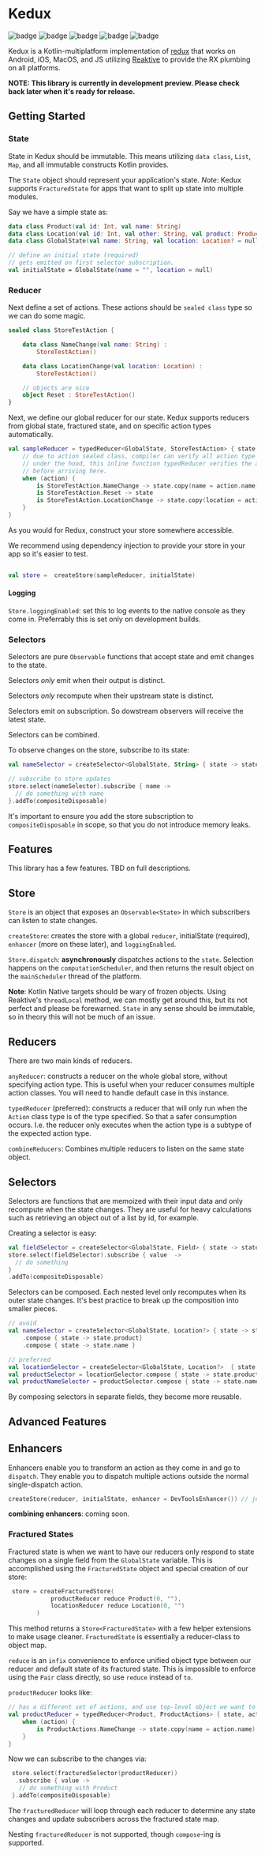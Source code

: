 # Kedux

![badge][badge-android]
![badge][badge-ios]
![badge][badge-js]
![badge][badge-jvm]
![badge][badge-mac]

Kedux is a Kotlin-multiplatform implementation of [redux](redux.js.org) that works 
on Android, iOS, MacOS, and JS utilizing [Reaktive](https://github.com/badoo/Reaktive)
 to provide the RX plumbing on all platforms.
 
 __NOTE: This library is currently in development preview. Please check back later when it's ready for release.__

## Getting Started


### State

State in Kedux should be immutable. This means utilizing `data class`, `List`, `Map`, and 
all immutable constructs Kotlin provides.

The `State` object should represent your application's state. *Note*: Kedux supports `FracturedState` for apps that want to split up 
state into multiple modules.

Say we have a simple state as:

```kotlin
data class Product(val id: Int, val name: String)
data class Location(val id: Int, val other: String, val product: Product? = null)
data class GlobalState(val name: String, val location: Location? = null)

// define an initial state (required)
// gets emitted on first selector subscription.
val initialState = GlobalState(name = "", location = null)
``` 

### Reducer

Next define a set of actions. These actions should be `sealed class` type so we can do some magic.

```kotlin
sealed class StoreTestAction {

    data class NameChange(val name: String) :
        StoreTestAction()

    data class LocationChange(val location: Location) :
        StoreTestAction()

    // objects are nice
    object Reset : StoreTestAction()
}
``` 

Next, we define our global reducer for our state. Kedux supports reducers from global state, fractured state, 
and on specific action types automatically.

```kotlin
val sampleReducer = typedReducer<GlobalState, StoreTestAction> { state, action ->
    // due to action sealed class, compiler can verify all action type args!
    // under the hood, this inline function typedReducer verifies the action is the proper type 
    // before arriving here.
    when (action) {
        is StoreTestAction.NameChange -> state.copy(name = action.name)
        is StoreTestAction.Reset -> state
        is StoreTestAction.LocationChange -> state.copy(location = action.location)
    }
}
```

As you would for Redux, construct your store somewhere accessible.

We recommend using dependency injection to provide your store in your app so it's easier to test.

```kotlin

val store =  createStore(sampleReducer, initialState)

```

#### Logging

`Store.loggingEnabled`: set this to log events to the native console as they come in. Preferrably this is set only on development 
builds.

### Selectors

Selectors are pure `Observable` functions that accept state and emit changes to the state.

Selectors _only_ emit when their output is distinct. 

Selectors _only_ recompute when their upstream state is distinct.

Selectors emit on subscription. So dowstream observers will receive the latest state.

Selectors can be combined.

To observe changes on the store, subscribe to its state:

```kotlin
val nameSelector = createSelector<GlobalState, String> { state -> state.name }

// subscribe to store updates
store.select(nameSelector).subscribe { name ->
  // do something with name
}.addTo(compositeDisposable) 
```

It's important to ensure you add the store subscription to `compositeDisposable` in scope, 
so that you do not introduce memory leaks.

## Features

This library has a few features. TBD on full descriptions.

## Store

`Store` is an object that exposes an `Observable<State>` in which subscribers can listen to state changes. 

`createStore`: creates the store with a global `reducer`, initialState (required), `enhancer` (more on these later), 
and `loggingEnabled`.

`Store.dispatch`: **asynchronously** dispatches actions to the `state`. Selection happens on the `computationScheduler`, 
and then returns the result object on the `mainScheduler` thread of the platform. 

__Note__: Kotlin Native targets should be wary of frozen objects. Using Reaktive's `threadLocal` method, we can mostly 
get around this, but its not perfect and please be forewarned. `State` in any sense should be immutable, so in theory this 
will not be much of an issue. 

## Reducers

There are two main kinds of reducers.

`anyReducer`: constructs a reducer on the whole global store, without specifying action type. This is useful when your reducer 
consumes multiple action classes. You will need to handle default case in this instance.

`typedReducer` (preferred): constructs a reducer that will only run when the `Action` class type is of the type specified. So 
that a safer consumption occurs. I.e. the reducer only executes when the action type is a subtype of the expected action type.

`combineReducers`: Combines multiple reducers to listen on the same state object. 

## Selectors

Selectors are functions that are memoized with their input data and only recompute when the state changes. 
They are useful for heavy calculations such as retrieving an object out of a list by id, for example.

Creating a selector is easy:
```kotlin
val fieldSelector = createSelector<GlobalState, Field> { state -> state.field }
store.select(fieldSelector).subscribe { value  ->
  // do something
}
.addTo(compositeDisposable)
```

Selectors can be composed. Each nested level only recomputes when its outer state changes. It's best practice 
to break up the composition into smaller pieces.

```kotlin
// avoid
val nameSelector = createSelector<GlobalState, Location?> { state -> state.location }
    .compose { state -> state.product}
    .compose { state -> state.name }

// preferred
val locationSelector = createSelector<GlobalState, Location?>  { state -> state.location }
val productSelector = locationSelector.compose { state -> state.product }
val productNameSelector = productSelector.compose { state -> state.name }
```

By composing selectors in separate fields, they become more reusable.

## Advanced Features

## Enhancers

Enhancers enable you to transform an action as they come in and go to `dispatch`. They enable 
you to dispatch multiple actions outside the normal single-dispatch action. 

```kotlin
createStore(reducer, initialState, enhancer = DevToolsEnhancer()) // just an example
```

__combining enhancers__: coming soon.

### Fractured States

Fractured state is when we want to have our reducers only respond to state changes on a single field from the `GlobalState` 
variable. This is accomplished using the `FracturedState` object and special creation of our store:
```kotlin
 store = createFracturedStore(
            productReducer reduce Product(0, ""),
            locationReducer reduce Location(0, "")
        )
```
This method returns a `Store<FracturedState>` with a few helper extensions to make usage cleaner.
`FracturedState` is essentially a reducer-class to object map. 

`reduce` is an `infix` convenience to enforce unified object type between our reducer and default state of its fractured state. This 
is impossible to enforce using the `Pair` class directly, so use `reduce` instead of `to`.

`productReducer` looks like:
```kotlin
// has a different set of actions, and use top-level object we want to grab
val productReducer = typedReducer<Product, ProductActions> { state, action ->
    when (action) {
        is ProductActions.NameChange -> state.copy(name = action.name)
    }
}
```

Now we can subscribe to the changes via:
```kotlin
 store.select(fracturedSelector(productReducer))
  .subscribe { value ->
   // do something with Product                 
 }.addTo(compositeDisposable)
```

The `fracturedReducer` will loop through each reducer to determine any state changes and update subscribers across the fractured state map. 

Nesting `fracturedReducer` is not supported, though `compose`-ing is supported.

[badge-android]: http://img.shields.io/badge/platform-android-brightgreen.svg?style=flat
[badge-ios]: http://img.shields.io/badge/platform-ios-lightgrey.svg?style=flat
[badge-js]: http://img.shields.io/badge/platform-js-yellow.svg?style=flat
[badge-jvm]: http://img.shields.io/badge/platform-jvm-orange.svg?style=flat
[badge-linux]: http://img.shields.io/badge/platform-linux-important.svg?style=flat 
[badge-windows]: http://img.shields.io/badge/platform-windows-informational.svg?style=flat
[badge-mac]: http://img.shields.io/badge/platform-macos-lightgrey.svg?style=flat
[badge-wasm]: https://img.shields.io/badge/platform-wasm-darkblue.svg?style=flat

